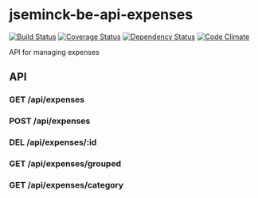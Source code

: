 # jseminck-be-api-expenses

[![Build Status](https://travis-ci.org/jseminck/jseminck-be-api-expenses.svg?branch=master)](https://travis-ci.org/jseminck/jseminck-be-api-expenses)  [![Coverage Status](https://coveralls.io/repos/github/jseminck/jseminck-be-api-expenses/badge.svg?branch=master)](https://coveralls.io/github/jseminck/jseminck-be-api-expenses?branch=master)   [![Dependency Status](https://david-dm.org/jseminck/jseminck-be-api-expenses.svg)](https://david-dm.org/jseminck/jseminck-be-api-expenses)   [![Code Climate](https://codeclimate.com/github/jseminck/jseminck-be-api-expenses/badges/gpa.svg)](https://codeclimate.com/github/jseminck/jseminck-be-api-expenses)

API for managing expenses

## API

### GET /api/expenses

### POST /api/expenses

### DEL /api/expenses/:id

### GET /api/expenses/grouped

### GET /api/expenses/category

